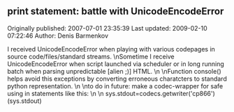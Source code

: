 ## print statement: battle with UnicodeEncodeError

Originally published: 2007-07-01 23:35:39
Last updated: 2009-02-10 07:22:46
Author: Denis Barmenkov

I received UnicodeEncodeError when playing with various codepages in source code/files/standard streams.\nSometime I receive UnicodeEncodeError when script launched via scheduler or in long running batch when parsing unpredictable [alien ;)] HTML.\n\nFunction console() helps avoid this exceptions by converting erroneous charatcters to standard python representation.\n\nto do in future: make a codec-wrapper for safe using in statements like this:\n\n    sys.stdout=codecs.getwriter('cp866')(sys.stdout)